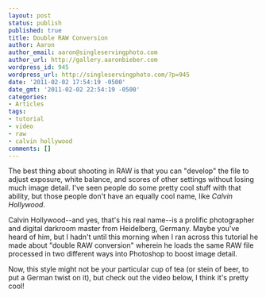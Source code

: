 ```yaml
---
layout: post
status: publish
published: true
title: Double RAW Conversion
author: Aaron
author_email: aaron@singleservingphoto.com
author_url: http://gallery.aaronbieber.com
wordpress_id: 945
wordpress_url: http://singleservingphoto.com/?p=945
date: '2011-02-02 17:54:19 -0500'
date_gmt: '2011-02-02 22:54:19 -0500'
categories:
- Articles
tags:
- tutorial
- video
- raw
- calvin hollywood
comments: []
---
```

The best thing about shooting in RAW is that you can "develop" the file
to adjust exposure, white balance, and scores of other settings without
losing much image detail. I've seen people do some pretty cool stuff
with that ability, but those people don't have an equally cool name,
like _Calvin Hollywood_.

Calvin Hollywood--and yes, that's his real name--is a prolific
photographer and digital darkroom master from Heidelberg, Germany. Maybe
you've heard of him, but I hadn't until this morning when I ran across
this tutorial he made about "double RAW conversion" wherein he loads the
same RAW file processed in two different ways into Photoshop to boost
image detail.

Now, this style might not be your particular cup of tea (or stein of
beer, to put a German twist on it), but check out the video below, I
think it's pretty cool!


